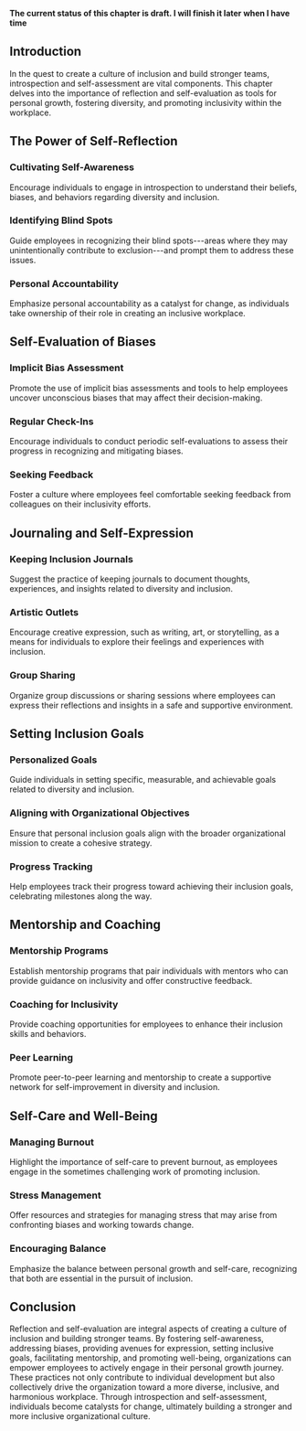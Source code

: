 **The current status of this chapter is draft. I will finish it later when I have time**

Introduction
------------

In the quest to create a culture of inclusion and build stronger teams, introspection and self-assessment are vital components. This chapter delves into the importance of reflection and self-evaluation as tools for personal growth, fostering diversity, and promoting inclusivity within the workplace.

The Power of Self-Reflection
----------------------------

### Cultivating Self-Awareness

Encourage individuals to engage in introspection to understand their beliefs, biases, and behaviors regarding diversity and inclusion.

### Identifying Blind Spots

Guide employees in recognizing their blind spots---areas where they may unintentionally contribute to exclusion---and prompt them to address these issues.

### Personal Accountability

Emphasize personal accountability as a catalyst for change, as individuals take ownership of their role in creating an inclusive workplace.

Self-Evaluation of Biases
-------------------------

### Implicit Bias Assessment

Promote the use of implicit bias assessments and tools to help employees uncover unconscious biases that may affect their decision-making.

### Regular Check-Ins

Encourage individuals to conduct periodic self-evaluations to assess their progress in recognizing and mitigating biases.

### Seeking Feedback

Foster a culture where employees feel comfortable seeking feedback from colleagues on their inclusivity efforts.

Journaling and Self-Expression
------------------------------

### Keeping Inclusion Journals

Suggest the practice of keeping journals to document thoughts, experiences, and insights related to diversity and inclusion.

### Artistic Outlets

Encourage creative expression, such as writing, art, or storytelling, as a means for individuals to explore their feelings and experiences with inclusion.

### Group Sharing

Organize group discussions or sharing sessions where employees can express their reflections and insights in a safe and supportive environment.

Setting Inclusion Goals
-----------------------

### Personalized Goals

Guide individuals in setting specific, measurable, and achievable goals related to diversity and inclusion.

### Aligning with Organizational Objectives

Ensure that personal inclusion goals align with the broader organizational mission to create a cohesive strategy.

### Progress Tracking

Help employees track their progress toward achieving their inclusion goals, celebrating milestones along the way.

Mentorship and Coaching
-----------------------

### Mentorship Programs

Establish mentorship programs that pair individuals with mentors who can provide guidance on inclusivity and offer constructive feedback.

### Coaching for Inclusivity

Provide coaching opportunities for employees to enhance their inclusion skills and behaviors.

### Peer Learning

Promote peer-to-peer learning and mentorship to create a supportive network for self-improvement in diversity and inclusion.

Self-Care and Well-Being
------------------------

### Managing Burnout

Highlight the importance of self-care to prevent burnout, as employees engage in the sometimes challenging work of promoting inclusion.

### Stress Management

Offer resources and strategies for managing stress that may arise from confronting biases and working towards change.

### Encouraging Balance

Emphasize the balance between personal growth and self-care, recognizing that both are essential in the pursuit of inclusion.

Conclusion
----------

Reflection and self-evaluation are integral aspects of creating a culture of inclusion and building stronger teams. By fostering self-awareness, addressing biases, providing avenues for expression, setting inclusive goals, facilitating mentorship, and promoting well-being, organizations can empower employees to actively engage in their personal growth journey. These practices not only contribute to individual development but also collectively drive the organization toward a more diverse, inclusive, and harmonious workplace. Through introspection and self-assessment, individuals become catalysts for change, ultimately building a stronger and more inclusive organizational culture.
